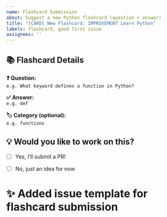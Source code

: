 ```yaml
---
name: Flashcard Submission
about: Suggest a new Python flashcard (question + answer)
title: "[CARD] New Flashcard: IMPROVEMENT Learn Python"
labels: flashcard, good first issue
assignees: ''
---
```


## 📚 Flashcard Details

**❓ Question:**  
`e.g. What keyword defines a function in Python?`

**✅ Answer:**  
`e.g. def`

**🏷 Category (optional):**  
`e.g. functions`

## 💡 Would you like to work on this?
- [ ] Yes, I’ll submit a PR!
- [ ] No, just an idea for now


# ✨ Added issue template for flashcard submission
